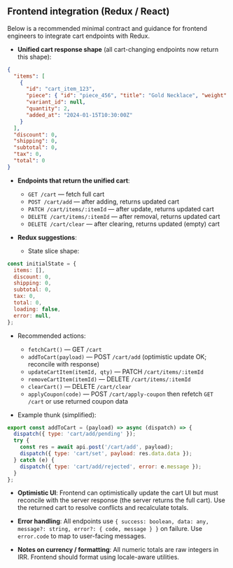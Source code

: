 
## Frontend integration (Redux / React)

Below is a recommended minimal contract and guidance for frontend engineers to integrate cart endpoints with Redux.

- **Unified cart response shape** (all cart-changing endpoints now return this shape):

```json
{
  "items": [
    {
      "id": "cart_item_123",
      "piece": { "id": "piece_456", "title": "Gold Necklace", "weight": "1500000", "thumbnail": {}, "cover": {}, "categories": [] },
      "variant_id": null,
      "quantity": 2,
      "added_at": "2024-01-15T10:30:00Z"
    }
  ],
  "discount": 0,
  "shipping": 0,
  "subtotal": 0,
  "tax": 0,
  "total": 0
}
```

- **Endpoints that return the unified cart**:
  - `GET /cart` — fetch full cart
  - `POST /cart/add` — after adding, returns updated cart
  - `PATCH /cart/items/:itemId` — after update, returns updated cart
  - `DELETE /cart/items/:itemId` — after removal, returns updated cart
  - `DELETE /cart/clear` — after clearing, returns updated (empty) cart

- **Redux suggestions**:
  - State slice shape:

```js
const initialState = {
  items: [],
  discount: 0,
  shipping: 0,
  subtotal: 0,
  tax: 0,
  total: 0,
  loading: false,
  error: null,
};
```

  - Recommended actions:
    - `fetchCart()` — GET `/cart`
    - `addToCart(payload)` — POST `/cart/add` (optimistic update OK; reconcile with response)
    - `updateCartItem(itemId, qty)` — PATCH `/cart/items/:itemId`
    - `removeCartItem(itemId)` — DELETE `/cart/items/:itemId`
    - `clearCart()` — DELETE `/cart/clear`
    - `applyCoupon(code)` — POST `/cart/apply-coupon` then refetch `GET /cart` or use returned coupon data

  - Example thunk (simplified):

```js
export const addToCart = (payload) => async (dispatch) => {
  dispatch({ type: 'cart/add/pending' });
  try {
    const res = await api.post('/cart/add', payload);
    dispatch({ type: 'cart/set', payload: res.data.data });
  } catch (e) {
    dispatch({ type: 'cart/add/rejected', error: e.message });
  }
};
```

- **Optimistic UI**: Frontend can optimistically update the cart UI but must reconcile with the server response (the server returns the full cart). Use the returned cart to resolve conflicts and recalculate totals.

- **Error handling**: All endpoints use `{ success: boolean, data: any, message?: string, error?: { code, message } }` on failure. Use `error.code` to map to user-facing messages.

- **Notes on currency / formatting**: All numeric totals are raw integers in IRR. Frontend should format using locale-aware utilities.
